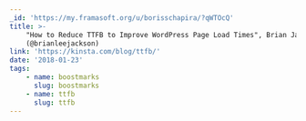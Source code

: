 ```yaml
---
_id: 'https://my.framasoft.org/u/borisschapira/?qWTOcQ'
title: >-
    "How to Reduce TTFB to Improve WordPress Page Load Times", Brian Jackson
    (@brianleejackson)
link: 'https://kinsta.com/blog/ttfb/'
date: '2018-01-23'
tags:
    - name: boostmarks
      slug: boostmarks
    - name: ttfb
      slug: ttfb
---
```


<div class="markdown"><p></p></div>
